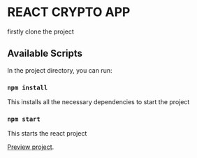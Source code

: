 # REACT CRYPTO APP

firstly clone the project

## Available Scripts

In the project directory, you can run:

### `npm install`

This installs all the necessary dependencies to start the project

### `npm start`

This starts the react project

[Preview project](https://primecrypter.netlify.app/).
